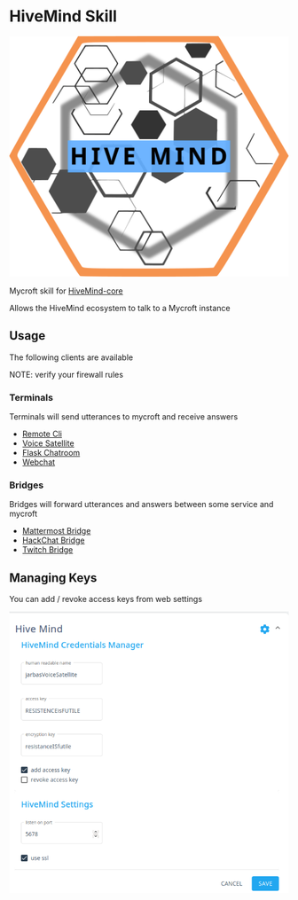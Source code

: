 # HiveMind Skill


![](./logo.png)

Mycroft skill for [HiveMind-core](https://github.com/JarbasHiveMind/HiveMind-core)

Allows the HiveMind ecosystem to talk to a Mycroft instance

## Usage

The following clients are available

NOTE: verify your firewall rules

### Terminals

Terminals will send utterances to mycroft and receive answers

- [Remote Cli](https://github.com/JarbasHiveMind/HiveMind-cli)
- [Voice Satellite](https://github.com/JarbasHiveMind/HiveMind-voice-sat)
- [Flask Chatroom](https://github.com/JarbasHiveMind/HiveMind-flask-chatroom)
- [Webchat](https://github.com/JarbasHiveMind/HiveMind-webchat)

### Bridges

Bridges will forward utterances and answers between some service and mycroft

- [Mattermost Bridge](https://github.com/JarbasHiveMind/HiveMind_mattermost_bridge)
- [HackChat Bridge](https://github.com/JarbasHiveMind/HiveMind-HackChatBridge)
- [Twitch Bridge](https://github.com/JarbasHiveMind/HiveMind-twitch-bridge)


## Managing Keys

You can add / revoke access keys from web settings


![](./websettings.png)
